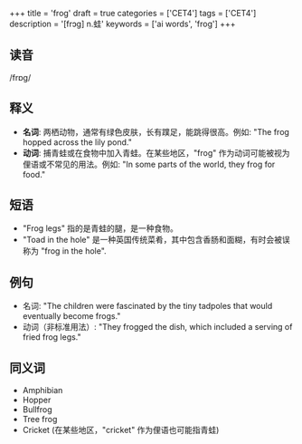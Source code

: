 +++
title = 'frog'
draft = true
categories = ['CET4']
tags = ['CET4']
description = '[frɔg] n.蛙'
keywords = ['ai words', 'frog']
+++

## 读音
/frɒg/

## 释义
- **名词**: 两栖动物，通常有绿色皮肤，长有蹼足，能跳得很高。例如: "The frog hopped across the lily pond."
- **动词**: 捕青蛙或在食物中加入青蛙。在某些地区，"frog" 作为动词可能被视为俚语或不常见的用法。例如: "In some parts of the world, they frog for food."

## 短语
- "Frog legs" 指的是青蛙的腿，是一种食物。
- "Toad in the hole" 是一种英国传统菜肴，其中包含香肠和面糊，有时会被误称为 "frog in the hole".

## 例句
- 名词: "The children were fascinated by the tiny tadpoles that would eventually become frogs."
- 动词（非标准用法）: "They frogged the dish, which included a serving of fried frog legs."

## 同义词
- Amphibian
- Hopper
- Bullfrog
- Tree frog
- Cricket (在某些地区，"cricket" 作为俚语也可能指青蛙)
